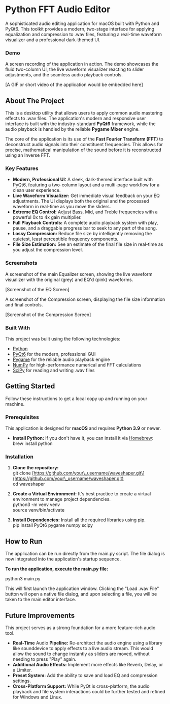 
# **Python FFT Audio Editor**

A sophisticated audio editing application for macOS built with Python and PyQt6. This toolkit provides a modern, two-stage interface for applying equalization and compression to .wav files, featuring a real-time waveform visualizer and a professional dark-themed UI.

### **Demo**

A screen recording of the application in action. The demo showcases the fluid two-column UI, the live waveform visualizer reacting to slider adjustments, and the seamless audio playback controls.

\[A GIF or short video of the application would be embedded here\]

## **About The Project**

This is a desktop utility that allows users to apply common audio mastering effects to .wav files. The application's modern and responsive user interface is built with the industry-standard **PyQt6** framework, while the audio playback is handled by the reliable **Pygame Mixer** engine.

The core of the application is its use of the **Fast Fourier Transform (FFT)** to deconstruct audio signals into their constituent frequencies. This allows for precise, mathematical manipulation of the sound before it is reconstructed using an Inverse FFT.

### **Key Features**

* **Modern, Professional UI:** A sleek, dark-themed interface built with PyQt6, featuring a two-column layout and a multi-page workflow for a clean user experience.  
* **Live Waveform Visualizer:** Get immediate visual feedback on your EQ adjustments. The UI displays both the original and the processed waveform in real-time as you move the sliders.  
* **Extreme EQ Control:** Adjust Bass, Mid, and Treble frequencies with a powerful 0x to 4x gain multiplier.  
* **Full Playback Controls:** A complete audio playback system with play, pause, and a draggable progress bar to seek to any part of the song.  
* **Lossy Compression:** Reduce file size by intelligently removing the quietest, least perceptible frequency components.  
* **File Size Estimation:** See an estimate of the final file size in real-time as you adjust the compression level.

### **Screenshots**

A screenshot of the main Equalizer screen, showing the live waveform visualizer with the original (grey) and EQ'd (pink) waveforms.

\[Screenshot of the EQ Screen\]

A screenshot of the Compression screen, displaying the file size information and final controls.

\[Screenshot of the Compression Screen\]

### **Built With**

This project was built using the following technologies:

* [Python](https://www.python.org/)  
* [PyQt6](https://www.riverbankcomputing.com/software/pyqt/) for the modern, professional GUI  
* [Pygame](https://www.pygame.org/) for the reliable audio playback engine  
* [NumPy](https://numpy.org/) for high-performance numerical and FFT calculations  
* [SciPy](https://scipy.org/) for reading and writing .wav files

## **Getting Started**

Follow these instructions to get a local copy up and running on your machine.

### **Prerequisites**

This application is designed for **macOS** and requires **Python 3.9** or newer.

* **Install Python:** If you don't have it, you can install it via [Homebrew](https://brew.sh/):  
  brew install python

### **Installation**

1. **Clone the repository:**  
   git clone \[https://github.com/your\_username/waveshaper.git\](https://github.com/your\_username/waveshaper.git)  
   cd waveshaper

2. **Create a Virtual Environment:** It's best practice to create a virtual environment to manage project dependencies.  
   python3 \-m venv venv  
   source venv/bin/activate

3. **Install Dependencies:** Install all the required libraries using pip.  
   pip install PyQt6 pygame numpy scipy

## **How to Run**

The application can be run directly from the main.py script. The file dialog is now integrated into the application's startup sequence.

**To run the application, execute the main.py file:**

python3 main.py

This will first launch the application window. Clicking the "Load .wav File" button will open a native file dialog, and upon selecting a file, you will be taken to the main editor interface.

## **Future Improvements**

This project serves as a strong foundation for a more feature-rich audio tool.

* **Real-Time** Audio **Pipeline:** Re-architect the audio engine using a library like sounddevice to apply effects to a live audio stream. This would allow the sound to change instantly as sliders are moved, without needing to press "Play" again.  
* **Additional Audio Effects:** Implement more effects like Reverb, Delay, or a Limiter.  
* **Preset System:** Add the ability to save and load EQ and compression settings.  
* **Cross-Platform Support:** While PyQt is cross-platform, the audio playback and file system interactions could be further tested and refined for Windows and Linux.
